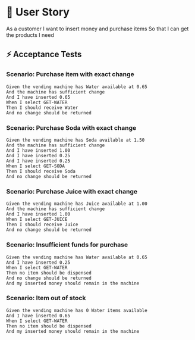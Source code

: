 # 🧚 User Story
As a customer
I want to insert money and purchase items
So that I can get the products I need

## ⚡ Acceptance Tests

### Scenario: Purchase item with exact change
```gherkin
Given the vending machine has Water available at 0.65
And the machine has sufficient change
And I have inserted 0.65
When I select GET-WATER
Then I should receive Water
And no change should be returned
```

### Scenario: Purchase Soda with exact change
```gherkin
Given the vending machine has Soda available at 1.50
And the machine has sufficient change
And I have inserted 1.00
And I have inserted 0.25
And I have inserted 0.25
When I select GET-SODA
Then I should receive Soda
And no change should be returned
```

### Scenario: Purchase Juice with exact change
```gherkin
Given the vending machine has Juice available at 1.00
And the machine has sufficient change
And I have inserted 1.00
When I select GET-JUICE
Then I should receive Juice
And no change should be returned
```

### Scenario: Insufficient funds for purchase
```gherkin
Given the vending machine has Water available at 0.65
And I have inserted 0.25
When I select GET-WATER
Then no item should be dispensed
And no change should be returned
And my inserted money should remain in the machine
```

### Scenario: Item out of stock
```gherkin
Given the vending machine has 0 Water items available
And I have inserted 0.65
When I select GET-WATER
Then no item should be dispensed
And my inserted money should remain in the machine
```
